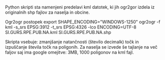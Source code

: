 Python skripti sta namenjeni predelavi kml datotek, ki jih ogr2gor izdela iz originalnih
shp fajlov za naselja in obcine.

Ogr2ogr postopek
export SHAPE_ENCODING="WINDOWS-1250"
ogr2ogr -f kml -s_srs EPSG:3912 -t_srs EPSG:4326 -lco ENCODING=UTF-8  SI.GURS.RPE.PUB.NA.kml SI.GURS.RPE.PUB.NA.shp

Skripta vsebuje: zmanjšanje natančnosti (število decimalk) točk in izpuščanje števila točk na poligonih.
Za naselja se izvede še tajlanje na več faljov saj ima google omejitve: 3MB, 1000 poligonov na kml fajl.
